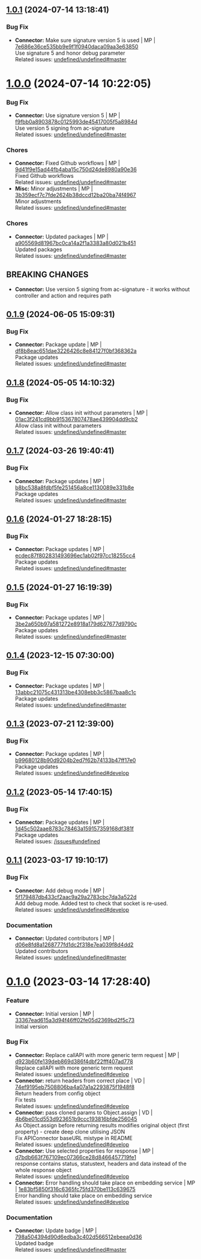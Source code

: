<a name="1.0.1"></a>

## [1.0.1](https://github.com/admiralcloud/ac-api-connector/compare/v1.0.0..v1.0.1) (2024-07-14 13:18:41)


### Bug Fix

* **Connector:** Make sure signature version 5 is used | MP | [7e686e36ce535bb9e9f1f0940daca09aa3e63850](https://github.com/admiralcloud/ac-api-connector/commit/7e686e36ce535bb9e9f1f0940daca09aa3e63850)    
Use signature 5 and honor debug parameter  
Related issues: [undefined/undefined#master](undefined/browse/master)
<a name="1.0.0"></a>
 
# [1.0.0](https://github.com/admiralcloud/ac-api-connector/compare/v0.1.9..v1.0.0) (2024-07-14 10:22:05)


### Bug Fix

* **Connector:** Use signature version 5 | MP | [f9fbb0a8903878c0125993de45417005f5a8984d](https://github.com/admiralcloud/ac-api-connector/commit/f9fbb0a8903878c0125993de45417005f5a8984d)    
Use version 5 signing from ac-signature  
Related issues: [undefined/undefined#master](undefined/browse/master)
### Chores

* **Connector:** Fixed Github workflows | MP | [9d41f9e15ad44fb4aba15c750d24de8980a90e36](https://github.com/admiralcloud/ac-api-connector/commit/9d41f9e15ad44fb4aba15c750d24de8980a90e36)    
Fixed Github workflows  
Related issues: [undefined/undefined#master](undefined/browse/master)
* **Misc:** Minor adjustments | MP | [3b359ecf7c7fde2624b38dccd12ba20ba74f4967](https://github.com/admiralcloud/ac-api-connector/commit/3b359ecf7c7fde2624b38dccd12ba20ba74f4967)    
Minor adjustments  
Related issues: [undefined/undefined#master](undefined/browse/master)
### Chores

* **Connector:** Updated packages | MP | [a905569d81967bc0ca14a2f1a3383a80d021b451](https://github.com/admiralcloud/ac-api-connector/commit/a905569d81967bc0ca14a2f1a3383a80d021b451)    
Updated packages  
Related issues: [undefined/undefined#master](undefined/browse/master)
## BREAKING CHANGES
* **Connector:** Use version 5 signing from ac-signature - it works without controller and action and requires path
<a name="0.1.9"></a>

## [0.1.9](https://github.com/admiralcloud/ac-api-connector/compare/v0.1.8..v0.1.9) (2024-06-05 15:09:31)


### Bug Fix

* **Connector:** Package update | MP | [df8b8eac651dae3226426c8e84127f0bf368362a](https://github.com/admiralcloud/ac-api-connector/commit/df8b8eac651dae3226426c8e84127f0bf368362a)    
Package updates  
Related issues: [undefined/undefined#master](undefined/browse/master)
<a name="0.1.8"></a>

## [0.1.8](https://github.com/admiralcloud/ac-api-connector/compare/v0.1.7..v0.1.8) (2024-05-05 14:10:32)


### Bug Fix

* **Connector:** Allow class init without parameters | MP | [01ac3f241cd9bb915367807478ae439904dd9cb2](https://github.com/admiralcloud/ac-api-connector/commit/01ac3f241cd9bb915367807478ae439904dd9cb2)    
Allow class init without parameters  
Related issues: [undefined/undefined#master](undefined/browse/master)
<a name="0.1.7"></a>

## [0.1.7](https://github.com/admiralcloud/ac-api-connector/compare/v0.1.6..v0.1.7) (2024-03-26 19:40:41)


### Bug Fix

* **Connector:** Package updates | MP | [b8bc538a8fdbf5fe251456a8ce1130089e331b8e](https://github.com/admiralcloud/ac-api-connector/commit/b8bc538a8fdbf5fe251456a8ce1130089e331b8e)    
Package updates  
Related issues: [undefined/undefined#master](undefined/browse/master)
<a name="0.1.6"></a>

## [0.1.6](https://github.com/admiralcloud/ac-api-connector/compare/v0.1.5..v0.1.6) (2024-01-27 18:28:15)


### Bug Fix

* **Connector:** Package updates | MP | [ecdec87f802831493696ec1ab02f97cc18255cc4](https://github.com/admiralcloud/ac-api-connector/commit/ecdec87f802831493696ec1ab02f97cc18255cc4)    
Package updates  
Related issues: [undefined/undefined#master](undefined/browse/master)
<a name="0.1.5"></a>

## [0.1.5](https://github.com/admiralcloud/ac-api-connector/compare/v0.1.4..v0.1.5) (2024-01-27 16:19:39)


### Bug Fix

* **Connector:** Package updates | MP | [3be2a650b97a581272e8918a179d627677d9790c](https://github.com/admiralcloud/ac-api-connector/commit/3be2a650b97a581272e8918a179d627677d9790c)    
Package updates  
Related issues: [undefined/undefined#master](undefined/browse/master)
<a name="0.1.4"></a>

## [0.1.4](https://github.com/admiralcloud/ac-api-connector/compare/v0.1.3..v0.1.4) (2023-12-15 07:30:00)


### Bug Fix

* **Connector:** Package updates | MP | [13abbc21075c431313be4308ebb3c5867baa8c1c](https://github.com/admiralcloud/ac-api-connector/commit/13abbc21075c431313be4308ebb3c5867baa8c1c)    
Package updates  
Related issues: [undefined/undefined#master](undefined/browse/master)
<a name="0.1.3"></a>

## [0.1.3](https://github.com/admiralcloud/ac-api-connector/compare/v0.1.2..v0.1.3) (2023-07-21 12:39:00)


### Bug Fix

* **Connector:** Package updates | MP | [b99680128b90d9204b2ed7f62b74133b47ff17e0](https://github.com/admiralcloud/ac-api-connector/commit/b99680128b90d9204b2ed7f62b74133b47ff17e0)    
Package updates  
Related issues: [undefined/undefined#develop](undefined/browse/develop)
<a name="0.1.2"></a>

## [0.1.2](https://github.com/admiralcloud/ac-api-connector/compare/v0.1.1..v0.1.2) (2023-05-14 17:40:15)


### Bug Fix

* **Connector:** Package updates | MP | [1d45c502aae8783c78463a159157359168df381f](https://github.com/admiralcloud/ac-api-connector/commit/1d45c502aae8783c78463a159157359168df381f)    
Package updates  
Related issues: [/issues#undefined](https://github.com//issues/undefined)
<a name="0.1.1"></a>

## [0.1.1](https://github.com/admiralcloud/ac-api-connector/compare/v0.1.0..v0.1.1) (2023-03-17 19:10:17)


### Bug Fix

* **Connector:** Add debug mode | MP | [5f179487db433cf2aac9a29a2783cbc7da3a522d](https://github.com/admiralcloud/ac-api-connector/commit/5f179487db433cf2aac9a29a2783cbc7da3a522d)    
Add debug mode. Added test to check that socket is re-used.  
Related issues: [undefined/undefined#develop](undefined/browse/develop)
### Documentation

* **Connector:** Updated contributors | MP | [d06e8fd8a1268777fd1dc2f318e7ea039f8d4dd2](https://github.com/admiralcloud/ac-api-connector/commit/d06e8fd8a1268777fd1dc2f318e7ea039f8d4dd2)    
Updated contributors  
Related issues: [undefined/undefined#master](undefined/browse/master)
<a name="0.1.0"></a>
 
# [0.1.0](https://github.com/admiralcloud/ac-api-connector/compare/..v0.1.0) (2023-03-14 17:28:40)


### Feature

* **Connector:** Initial version | MP | [33367ead615a3d94f46ff02fe05d2369bd2f5c73](https://github.com/admiralcloud/ac-api-connector/commit/33367ead615a3d94f46ff02fe05d2369bd2f5c73)    
Initial version
### Bug Fix

* **Connector:** Replace callAPI with more generic term request | MP | [d923b60fe139deb869d386f4dbf22fff407ad778](https://github.com/admiralcloud/ac-api-connector/commit/d923b60fe139deb869d386f4dbf22fff407ad778)    
Replace callAPI with more generic term request  
Related issues: [undefined/undefined#develop](undefined/browse/develop)
* **Connector:** return headers from correct place | VD | [74ef9195eb7508806ba4a07a1a2293875f1948f8](https://github.com/admiralcloud/ac-api-connector/commit/74ef9195eb7508806ba4a07a1a2293875f1948f8)    
Return headers from config object  
Fix tests  
Related issues: [undefined/undefined#develop](undefined/browse/develop)
* **Connector:** pass cloned params to Object.assign | VD | [4b6be01cd553d923651b9ccc193816bfde256045](https://github.com/admiralcloud/ac-api-connector/commit/4b6be01cd553d923651b9ccc193816bfde256045)    
As Object.assign before returning results modifies original object (first property) - create deep clone utilising JSON  
Fix APIConnector baseURL mistype in README  
Related issues: [undefined/undefined#develop](undefined/browse/develop)
* **Connector:** Use selected properties for response | MP | [d7bdb663f767109ec07366ce28d8466457719fe1](https://github.com/admiralcloud/ac-api-connector/commit/d7bdb663f767109ec07366ce28d8466457719fe1)    
response contains status, statustext, headers and data instead of the whole response object  
Related issues: [undefined/undefined#develop](undefined/browse/develop)
* **Connector:** Error handling should take place on embedding service | MP | [1e83bf5850f316c6365fc75fd370be113c639675](https://github.com/admiralcloud/ac-api-connector/commit/1e83bf5850f316c6365fc75fd370be113c639675)    
Error handling should take place on embedding service  
Related issues: [undefined/undefined#develop](undefined/browse/develop)
### Documentation

* **Connector:** Update badge | MP | [798a504394d90d6edba3c402d566512ebeea0d36](https://github.com/admiralcloud/ac-api-connector/commit/798a504394d90d6edba3c402d566512ebeea0d36)    
Updated badge  
Related issues: [undefined/undefined#master](undefined/browse/master)
